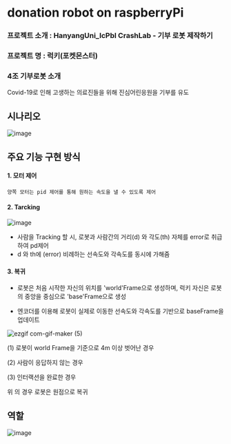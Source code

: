 # donation robot on raspberryPi

### 프로젝트 소개 : HanyangUni_IcPbl CrashLab - 기부 로봇 제작하기
                
                
                
### 프로젝트 명 : 럭키(포켓몬스터)




### 4조 기부로봇 소개

  Covid-19로 인해 고생하는 의료진들을 위해 진심어린응원을 기부를 유도
  
  

## 시나리오
![image](https://user-images.githubusercontent.com/70446214/103131597-ba7a5800-46e4-11eb-9454-8bc153989066.png)

## 주요 기능 구현 방식

#### 1. 모터 제어 
    양쪽 모터는 pid 제어를 통해 원하는 속도을 낼 수 있도록 제어

#### 2. Tarcking

![image](https://user-images.githubusercontent.com/70446214/103130856-c3b5f580-46e1-11eb-8ced-a4112b7903e4.png)

- 사람을 Tracking 할 시, 로봇과 사람간의 거리(d) 와 각도(th) 자체를 error로 취급하여
  pd제어
- d 와 th에 (error) 비례하는 선속도와 각속도를 동시에 가해줌

#### 3. 복귀

- 로봇은 처음 시작한 자신의 위치를 'world'Frame으로 생성하며, 럭키 자신은
로봇의 중앙을 중심으로 'base'Frame으로 생성

- 엔코더를 이용해 로봇이 실제로 이동한 선속도와 각속도를 기반으로 baseFrame을 업데이트

![ezgif com-gif-maker (5)](https://user-images.githubusercontent.com/70446214/103131682-10e79680-46e5-11eb-95bb-ccb9fd45daa6.gif)

(1) 로봇이 world Frame을 기준으로 4m 이상 벗어난 경우

(2) 사람이 응답하지 않는 경우

(3) 인터랙션을 완료한 경우

위 의 경우 로봇은 원점으로 복귀

## 역할

![image](https://user-images.githubusercontent.com/70446214/103132389-b996f580-46e7-11eb-92e8-fd66c3b71222.png)



